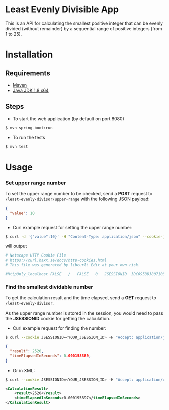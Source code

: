 # Least Evenly Divisible App

This is an API for calculating the smallest positive integer that can be evenly divided (without remainder) by
a sequential range of positive integers (from 1 to 25).

# Installation

## Requirements

* [Maven](https://maven.apache.org/download.cgi)
* [Java JDK 1.8 x64](https://www.oracle.com/technetwork/pt/java/javase/downloads/jdk8-downloads-2133151.html)

## Steps

* To start the web application (by default on port 8080)

```bash
$ mvn spring-boot:run 
```


* To run the tests

```bash
$ mvn test
```

# Usage


### Set upper range number

To set the upper range number to be checked, send a **POST** request to `/least-evenly-divisor/upper-range` with the following JSON payload:

```json
{
  "value": 10
}
```

* Curl example request for setting the upper range number:
```bash
$ curl -d '{"value":10}' -H "Content-Type: application/json" --cookie-jar - http://localhost:8080/least-evenly-divisor/upper-range
```
will output
```sh
# Netscape HTTP Cookie File
# https://curl.haxx.se/docs/http-cookies.html
# This file was generated by libcurl! Edit at your own risk.

#HttpOnly_localhost	FALSE	/	FALSE	0	JSESSIONID	3DC0953D380710E33EB462DA67B38C44
```

### Find the smallest dividable number 

To get the calculation result and the time elapsed, send a **GET** request to `/least-evenly-divisor`.

As the upper range number is stored in the session, you would need to pass the **JSESSIONID** cookie for getting the calculation.

* Curl example request for finding the number:
```bash
$ curl --cookie JSESSIONID=<YOUR_JSESSION_ID> -H "Accept: application/json" -X GET http://localhost:8080/least-evenly-divisor
```

```json
{
  "result": 2520,
  "timeElapsedInSeconds": 0.000158389,
}
```

* Or in XML:
```bash
$ curl --cookie JSESSIONID=<YOUR_JSESSION_ID> -H "Accept: application/xml" -X GET http://localhost:8080/least-evenly-divisor
```

```xml
<CalculationResult>
    <result>2520</result>
    <timeElapsedInSeconds>0.000195897</timeElapsedInSeconds>
</CalculationResult>
```